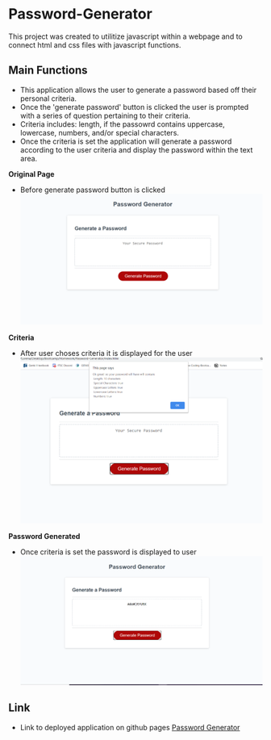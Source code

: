 # Password-Generator
This project was created to utilitize javascript within a webpage and to connect html and css files with javascript functions.

## Main Functions
* This application allows the user to generate a password based off their personal criteria. 
* Once the 'generate password' button is clicked the user is prompted with a series of question pertaining to their criteria.
* Criteria includes: length, if the passowrd contains uppercase, lowercase, numbers, and/or special characters.
* Once the criteria is set the application will generate a password according to the user criteria and display the password within the text area.

**Original Page**
* Before generate password button is clicked
![Home Page ](./assets/homescreen.png)

**Criteria**
* After user choses criteria it is displayed for the user
![Criteria](./assets/criteria.png)

**Password Generated**
* Once criteria is set the password is displayed to user
![Password ](./assets/password.png)

## Link
* Link to deployed application on github pages
[Password Generator](https://lorena-ramirez.github.io/Password-Generator/.)